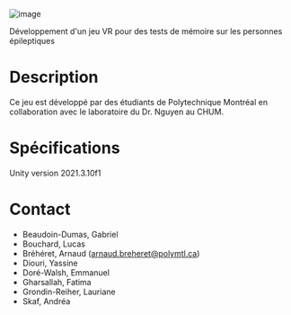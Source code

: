![image](https://user-images.githubusercontent.com/55560824/190422848-62acf42f-6357-45c6-85db-c49a0997048c.png)

Développement d'un jeu VR pour des tests de mémoire sur les personnes épileptiques

# Description
Ce jeu est développé par des étudiants de Polytechnique Montréal en collaboration avec le laboratoire du Dr. Nguyen au CHUM.

# Spécifications
Unity version 2021.3.10f1

# Contact
* Beaudoin-Dumas, Gabriel
* Bouchard, Lucas 
* Bréhéret, Arnaud (arnaud.breheret@polymtl.ca)
* Diouri, Yassine
* Doré-Walsh, Emmanuel
* Gharsallah, Fatima
* Grondin-Reiher, Lauriane
* Skaf, Andréa

